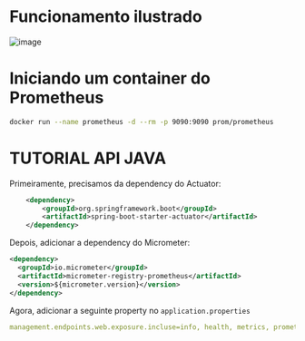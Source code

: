 # Funcionamento ilustrado

![image](https://user-images.githubusercontent.com/80921933/226532921-14afda67-121e-4e04-932d-53aad08e7f37.png)

# Iniciando um container do Prometheus

```bash
docker run --name prometheus -d --rm -p 9090:9090 prom/prometheus
```

# TUTORIAL API JAVA

Primeiramente, precisamos da dependency do Actuator:

```xml
    <dependency>
        <groupId>org.springframework.boot</groupId>
        <artifactId>spring-boot-starter-actuator</artifactId>
    </dependency>
```

Depois, adicionar a dependency do Micrometer:

```xml
<dependency>
  <groupId>io.micrometer</groupId>
  <artifactId>micrometer-registry-prometheus</artifactId>
  <version>${micrometer.version}</version>
</dependency>
```

Agora, adicionar a seguinte property no `application.properties`

```yaml
management.endpoints.web.exposure.incluse=info, health, metrics, prometheus 
```
